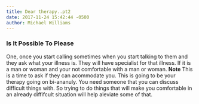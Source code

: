 ```yaml
---
title: Dear therapy..pt2
date: 2017-11-24 15:42:44 -0500
author: Michael Williams
---
```





### Is It Possible To Please

One, once you start calling sometimes when you start talking to them and they ask what your illness is. They will have specialist for that illness. If it is a man or woman and your not comfortable with a man or woman. **Note** This is a time to ask if they can acommodate you. This is going to be your therapy going on bi-ananuly. You need someone that you can discuss difficult things with. So trying to do things that will make you comfortable in an already diffifcult situation will help aleviate some of that.